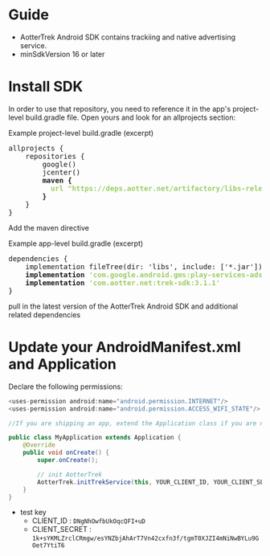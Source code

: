 # Guide 

- AotterTrek Android SDK contains trackiing and native advertising service.
- minSdkVersion 16 or later

# Install SDK
In order to use that repository, you need to reference it in the app's project-level build.gradle file. Open yours and look for an allprojects section:

Example project-level build.gradle (excerpt)
<pre>
allprojects {
    repositories {
        google()
        jcenter()
        <b>maven {
          <span style="color:#9ccc65">url "https://deps.aotter.net/artifactory/libs-release-local"</span>
        }</b>
    }
}
</pre>

Add the maven directive

Example app-level build.gradle (excerpt)
<pre>
dependencies {
    implementation fileTree(dir: 'libs', include: ['*.jar'])
    <b>implementation <span style="color:#9ccc65">'com.google.android.gms:play-services-ads:18.1.1'</span>
    implementation <span style="color:#9ccc65">'com.aotter.net:trek-sdk:3.1.1'</span></b>
}
</pre>

pull in the latest version of the AotterTrek Android SDK and additional related dependencies

# Update your AndroidManifest.xml and Application

Declare the following permissions:
```java
<uses-permission android:name="android.permission.INTERNET"/>
<uses-permission android:name="android.permission.ACCESS_WIFI_STATE"/>
```

```java
//If you are shipping an app, extend the Application class if you are not already doing so:

public class MyApplication extends Application {
    @Override
    public void onCreate() {
        super.onCreate();

        // init AotterTrek
        AotterTrek.initTrekService(this, YOUR_CLIENT_ID, YOUR_CLIENT_SECRET);
    }
}

```

- test key
  - CLIENT_ID : `DNgNhOwfbUkOqcQFI+uD`
  - CLIENT_SECRET : `1k+sYKMLZrclCRmgw/esYNZbjAhArT7Vn42cxfn3f/tgmT0XJZI4mNiNwBYLu9GOet7YtiT6`
